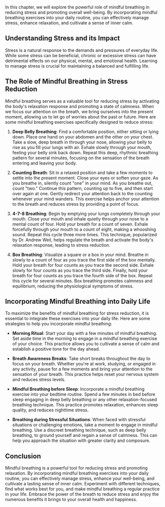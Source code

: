 
In this chapter, we will explore the powerful role of mindful breathing in reducing stress and promoting overall well-being. By incorporating mindful breathing exercises into your daily routine, you can effectively manage stress, enhance relaxation, and cultivate a sense of inner calm.

Understanding Stress and its Impact
-----------------------------------

Stress is a natural response to the demands and pressures of everyday life. While some stress can be beneficial, chronic or excessive stress can have detrimental effects on our physical, mental, and emotional health. Learning to manage stress is crucial for maintaining a balanced and fulfilling life.

The Role of Mindful Breathing in Stress Reduction
-------------------------------------------------

Mindful breathing serves as a valuable tool for reducing stress by activating the body's relaxation response and promoting a state of calmness. When we focus our attention on the breath, we bring ourselves into the present moment, allowing us to let go of worries about the past or future. Here are some mindful breathing exercises specifically designed to reduce stress:

1. **Deep Belly Breathing**: Find a comfortable position, either sitting or lying down. Place one hand on your abdomen and the other on your chest. Take a slow, deep breath in through your nose, allowing your belly to rise as you fill your lungs with air. Exhale slowly through your mouth, feeling your belly sink back down. Repeat this deep, rhythmic breathing pattern for several minutes, focusing on the sensation of the breath entering and leaving your body.

2. **Counting Breath**: Sit in a relaxed position and take a few moments to settle into the present moment. Close your eyes or soften your gaze. As you breathe in, silently count "one" in your mind. As you breathe out, count "two." Continue this pattern, counting up to five, and then start over again at one. Gently redirect your attention back to the counting whenever your mind wanders. This exercise helps anchor your attention to the breath and reduces stress by providing a point of focus.

3. **4-7-8 Breathing**: Begin by emptying your lungs completely through your mouth. Close your mouth and inhale quietly through your nose to a mental count of four. Hold your breath for a count of seven. Exhale forcefully through your mouth to a count of eight, making a whooshing sound. Repeat this cycle three more times. This technique, popularized by Dr. Andrew Weil, helps regulate the breath and activate the body's relaxation response, leading to stress reduction.

4. **Box Breathing**: Visualize a square or a box in your mind. Breathe in slowly to a count of four as you trace the first side of the box mentally. Hold your breath for four counts as you trace the second side. Exhale slowly for four counts as you trace the third side. Finally, hold your breath for four counts as you trace the fourth side of the box. Repeat this cycle for several minutes. Box breathing promotes calmness and equilibrium, reducing the physiological symptoms of stress.

Incorporating Mindful Breathing into Daily Life
-----------------------------------------------

To maximize the benefits of mindful breathing for stress reduction, it is essential to integrate these exercises into your daily life. Here are some strategies to help you incorporate mindful breathing:

* **Morning Ritual**: Start your day with a few minutes of mindful breathing. Set aside time in the morning to engage in a mindful breathing exercise of your choice. This practice allows you to cultivate a sense of calm and establish a positive tone for the day ahead.

* **Breath Awareness Breaks**: Take short breaks throughout the day to focus on your breath. Whether you're at work, studying, or engaged in any activity, pause for a few moments and bring your attention to the sensation of your breath. This practice helps reset your nervous system and reduces stress levels.

* **Mindful Breathing before Sleep**: Incorporate a mindful breathing exercise into your bedtime routine. Spend a few minutes in bed before sleep engaging in deep belly breathing or any other relaxation-focused breathing technique. This practice promotes relaxation, enhances sleep quality, and reduces nighttime stress.

* **Breathing during Stressful Situations**: When faced with stressful situations or challenging emotions, take a moment to engage in mindful breathing. Use a discreet breathing technique, such as deep belly breathing, to ground yourself and regain a sense of calmness. This can help you approach the situation with greater clarity and composure.

Conclusion
----------

Mindful breathing is a powerful tool for reducing stress and promoting relaxation. By incorporating mindful breathing exercises into your daily routine, you can effectively manage stress, enhance your well-being, and cultivate a lasting sense of inner calm. Experiment with different techniques, find what works best for you, and make mindful breathing a regular practice in your life. Embrace the power of the breath to reduce stress and enjoy the numerous benefits it brings to your overall health and happiness.
